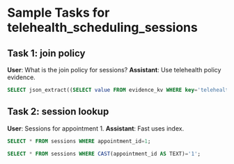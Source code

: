 # Sample Tasks for telehealth_scheduling_sessions

## Task 1: join policy
**User**: What is the join policy for sessions?
**Assistant**: Use telehealth policy evidence.
```sql
SELECT json_extract((SELECT value FROM evidence_kv WHERE key='telehealth_policy'), '$');
```

## Task 2: session lookup
**User**: Sessions for appointment 1.
**Assistant**: Fast uses index.
```sql fast
SELECT * FROM sessions WHERE appointment_id=1;
```
```sql slow
SELECT * FROM sessions WHERE CAST(appointment_id AS TEXT)='1';
```
